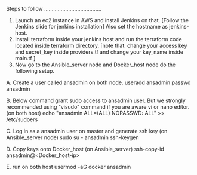 Steps to follow
......................................

1. Launch an ec2 instance in AWS and install Jenkins on that. [Follow the Jenkins slide for jenkins installation] Also set the hostname as jenkins-host.
2. Install terraform inside your jenkins host and run the terraform code located inside terraform directory. [note that: change your access key and secret_key inside providers.tf and change your key_name inside main.tf ]
3. Now go to the Ansible_server node and Docker_host node do the following setup.

A. Create a user called ansadmin on both node.
useradd ansadmin
passwd ansadmin

B. Below command grant sudo access to ansadmin user. But we strongly recommended using "visudo" command if you are aware vi or nano editor. (on both host)
echo "ansadmin ALL=(ALL) NOPASSWD: ALL" >> /etc/sudoers

C. Log in as a ansadmin user on master and generate ssh key (on Ansible_server node)
sudo su - ansadmin
ssh-keygen

D. Copy keys onto Docker_host (on Ansible_server)
ssh-copy-id ansadmin@<Docker_host-ip>

E. run on both host
usermod -aG docker ansadmin
